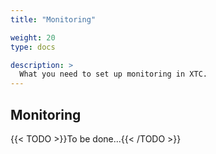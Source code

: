 ```yaml
---
title: "Monitoring"

weight: 20
type: docs

description: >
  What you need to set up monitoring in XTC.
---
```


## Monitoring

{{< TODO >}}To be done...{{< /TODO >}}

